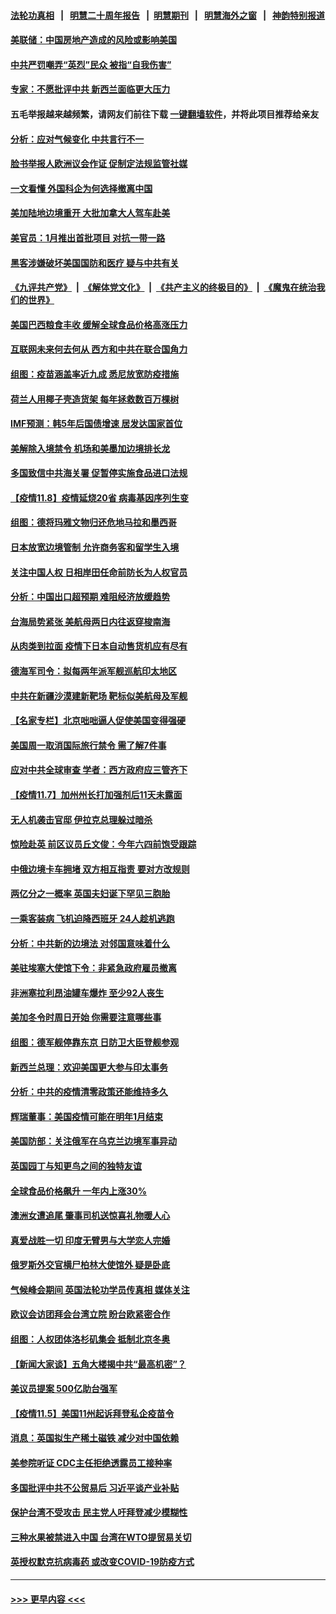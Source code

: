 #### [法轮功真相](https://github.com/gfw-breaker/truth/blob/master/README.md?t=0) &nbsp;&nbsp;|&nbsp;&nbsp; [明慧二十周年报告](https://github.com/gfw-breaker/mh-reports/blob/master/README.md?t=0) &nbsp;&nbsp;|&nbsp;&nbsp;[明慧期刊](https://github.com/gfw-breaker/mh-qikan) &nbsp;&nbsp;|&nbsp;&nbsp; [明慧海外之窗](https://github.com/gfw-breaker/mh-news/blob/master/README.md?t=0) &nbsp;&nbsp;|&nbsp;&nbsp; [神韵特别报道](https://github.com/gfw-breaker/mh-news/blob/master/shenyun.md?t=0)
#### [美联储：中国房地产造成的风险或影响美国](../pages/nsc418/n13363970.md?t=11091650) 
#### [中共严罚嘲弄“英烈”民众 被指“自我伤害”](../pages/nsc418/n13363684.md?t=11091650) 
#### [专家：不愿批评中共 新西兰面临更大压力](../pages/nsc418/n13363844.md?t=11091650) 
#### 五毛举报越来越频繁，请网友们前往下载 [一键翻墙软件](https://github.com/gfw-breaker/ssr-accounts)，并将此项目推荐给亲友
#### [分析：应对气候变化 中共言行不一](../pages/nsc418/n13363379.md?t=11091650) 
#### [脸书举报人欧洲议会作证 促制定法规监管社媒](../pages/nsc418/n13363236.md?t=11091650) 
#### [一文看懂 外国科企为何选择撤离中国](../pages/nsc418/n13351520.md?t=11091650) 
#### [美加陆地边境重开 大批加拿大人驾车赴美](../pages/nsc418/n13363285.md?t=11091650) 
#### [美官员：1月推出首批项目 对抗一带一路](../pages/nsc418/n13363145.md?t=11091650) 
#### [黑客涉嫌破坏美国国防和医疗 疑与中共有关](../pages/nsc418/n13362753.md?t=11091650) 
#### [《九评共产党》](https://github.com/begood0513/9ping.md/blob/master/README.md) &nbsp;|&nbsp; [《解体党文化》](../../../../jtdwh.md/blob/master/README.md)  &nbsp;|&nbsp; [《共产主义的终极目的》](../../../../gczydzjmd.md/blob/master/README.md) &nbsp;|&nbsp; [《魔鬼在统治我们的世界》](../../../../mgztzwmdsj.md/blob/master/README.md) 
#### [美国巴西粮食丰收 缓解全球食品价格高涨压力](../pages/nsc418/n13362471.md?t=11091650) 
#### [互联网未来何去何从 西方和中共在联合国角力](../pages/nsc418/n13362882.md?t=11091650) 
#### [组图：疫苗涵盖率近九成 悉尼放宽防疫措施](../pages/nsc418/n13361675.md?t=11091650) 
#### [荷兰人用椰子壳造货架 每年拯救数百万棵树](../pages/nsc418/n13360872.md?t=11091650) 
#### [IMF预测：韩5年后国债增速 居发达国家首位](../pages/nsc418/n13361185.md?t=11091650) 
#### [美解除入境禁令 机场和美墨加边境排长龙](../pages/nsc418/n13361866.md?t=11091650) 
#### [多国致信中共海关署 促暂停实施食品进口法规](../pages/nsc418/n13362116.md?t=11091650) 
#### [【疫情11.8】疫情延烧20省 病毒基因序列生变](../pages/nsc418/n13361227.md?t=11091650) 
#### [组图：德将玛雅文物归还危地马拉和墨西哥](../pages/nsc418/n13361352.md?t=11091650) 
#### [日本放宽边境管制 允许商务客和留学生入境](../pages/nsc418/n13361496.md?t=11091650) 
#### [关注中国人权 日相岸田任命前防长为人权官员](../pages/nsc418/n13361113.md?t=11091650) 
#### [分析：中国出口超预期 难阻经济放缓趋势](../pages/nsc418/n13360712.md?t=11091650) 
#### [台海局势紧张 美航母两日内往返穿梭南海](../pages/nsc418/n13360836.md?t=11091650) 
#### [从肉类到拉面 疫情下日本自动售货机应有尽有](../pages/nsc418/n13360465.md?t=11091650) 
#### [德海军司令：拟每两年派军舰巡航印太地区](../pages/nsc418/n13360474.md?t=11091650) 
#### [中共在新疆沙漠建新靶场 靶标似美航母及军舰](../pages/nsc418/n13360009.md?t=11091650) 
#### [【名家专栏】北京咄咄逼人促使美国变得强硬](../pages/nsc418/n13355939.md?t=11091650) 
#### [美国周一取消国际旅行禁令 需了解7件事](../pages/nsc418/n13359845.md?t=11091650) 
#### [应对中共全球审查 学者：西方政府应三管齐下](../pages/nsc418/n13354082.md?t=11091650) 
#### [【疫情11.7】加州州长打加强剂后11天未露面](../pages/nsc418/n13359330.md?t=11091650) 
#### [无人机袭击官邸 伊拉克总理躲过暗杀](../pages/nsc418/n13358772.md?t=11091650) 
#### [惊险赴英 前区议员丘文俊：今年六四前饱受跟踪](../pages/nsc418/n13358644.md?t=11091650) 
#### [中俄边境卡车拥堵 双方相互指责 要对方改规则](../pages/nsc418/n13358513.md?t=11091650) 
#### [两亿分之一概率 英国夫妇诞下罕见三胞胎](../pages/nsc418/n13357471.md?t=11091650) 
#### [一乘客装病 飞机迫降西班牙 24人趁机逃跑](../pages/nsc418/n13358460.md?t=11091650) 
#### [分析：中共新的边境法 对邻国意味着什么](../pages/nsc418/n13358299.md?t=11091650) 
#### [美驻埃塞大使馆下令：非紧急政府雇员撤离](../pages/nsc418/n13358348.md?t=11091650) 
#### [非洲塞拉利昂油罐车爆炸 至少92人丧生](../pages/nsc418/n13358331.md?t=11091650) 
#### [美加冬令时周日开始 你需要注意哪些事](../pages/nsc418/n13356446.md?t=11091650) 
#### [组图：德军舰停靠东京 日防卫大臣登舰参观](../pages/nsc418/n13357507.md?t=11091650) 
#### [新西兰总理：欢迎美国更大参与印太事务](../pages/nsc418/n13357491.md?t=11091650) 
#### [分析：中共的疫情清零政策还能维持多久](../pages/nsc418/n13357396.md?t=11091650) 
#### [辉瑞董事：美国疫情可能在明年1月结束](../pages/nsc418/n13357088.md?t=11091650) 
#### [美国防部：关注俄军在乌克兰边境军事异动](../pages/nsc418/n13357063.md?t=11091650) 
#### [英国园丁与知更鸟之间的独特友谊](../pages/nsc418/n13355601.md?t=11091650) 
#### [全球食品价格飙升 一年内上涨30%](../pages/nsc418/n13356539.md?t=11091650) 
#### [澳洲女遭追尾 肇事司机送惊喜礼物暖人心](../pages/nsc418/n13355325.md?t=11091650) 
#### [真爱战胜一切 印度无臂男与大学恋人完婚](../pages/nsc418/n13355285.md?t=11091650) 
#### [俄罗斯外交官横尸柏林大使馆外 疑是卧底](../pages/nsc418/n13356183.md?t=11091650) 
#### [气候峰会期间 英国法轮功学员传真相 媒体关注](../pages/nsc418/n13354112.md?t=11091650) 
#### [欧议会访团拜会台湾立院 盼台欧紧密合作](../pages/nsc418/n13355962.md?t=11091650) 
#### [组图：人权团体洛杉矶集会 抵制北京冬奥](../pages/nsc418/n13355355.md?t=11091650) 
#### [【新闻大家谈】五角大楼揭中共“最高机密”？](../pages/nsc418/n13355885.md?t=11091650) 
#### [美议员提案 500亿助台强军](../pages/nsc418/n13355959.md?t=11091650) 
#### [【疫情11.5】美国11州起诉拜登私企疫苗令](../pages/nsc418/n13355450.md?t=11091650) 
#### [消息：英国拟生产稀土磁铁 减少对中国依赖](../pages/nsc418/n13355499.md?t=11091650) 
#### [美参院听证 CDC主任拒绝透露员工接种率](../pages/nsc418/n13355114.md?t=11091650) 
#### [多国批评中共不公贸易后 习近平谈产业补贴](../pages/nsc418/n13354252.md?t=11091650) 
#### [保护台湾不受攻击 民主党人吁拜登减少模糊性](../pages/nsc418/n13354287.md?t=11091650) 
#### [三种水果被禁进入中国 台湾在WTO提贸易关切](../pages/nsc418/n13353984.md?t=11091650) 
#### [英授权默克抗病毒药 或改变COVID-19防疫方式](../pages/nsc418/n13353787.md?t=11091650) 

----
#### [ >>> 更早内容 <<< ](../indexes/nsc418-earlier.md)
